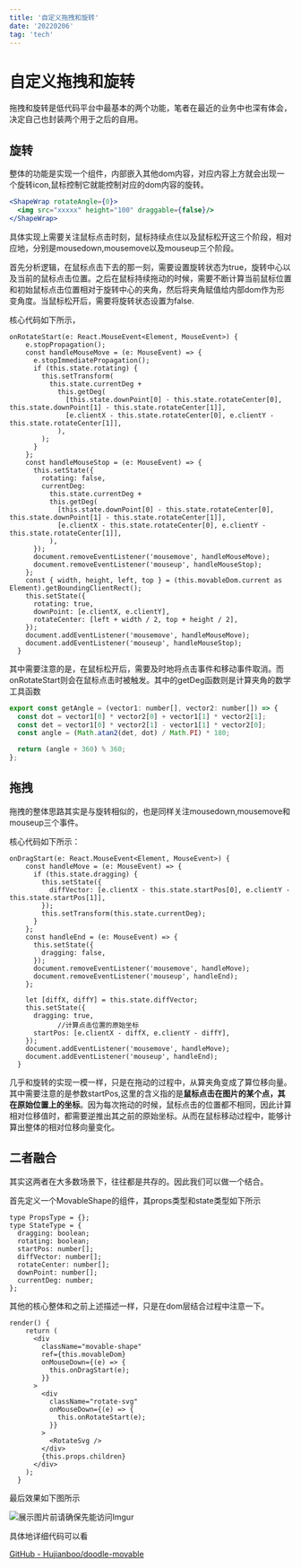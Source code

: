 ```yaml
---
title: '自定义拖拽和旋转'
date: '20220206'
tag: 'tech'
---
```

# 自定义拖拽和旋转

拖拽和旋转是低代码平台中最基本的两个功能，笔者在最近的业务中也深有体会，决定自己也封装两个用于之后的自用。

## 旋转

整体的功能是实现一个组件，内部嵌入其他dom内容，对应内容上方就会出现一个旋转icon,鼠标控制它就能控制对应的dom内容的旋转。

```jsx
<ShapeWrap rotateAngle={0}>
  <img src="xxxxx" height="100" draggable={false}/>
</ShapeWrap>
```

具体实现上需要关注鼠标点击时刻，鼠标持续点住以及鼠标松开这三个阶段，相对应地，分别是mousedown,mousemove以及mouseup三个阶段。

首先分析逻辑，在鼠标点击下去的那一刻，需要设置旋转状态为true，旋转中心以及当前的鼠标点击位置。之后在鼠标持续拖动的时候，需要不断计算当前鼠标位置和初始鼠标点击位置相对于旋转中心的夹角，然后将夹角赋值给内部dom作为形变角度。当鼠标松开后，需要将旋转状态设置为false.

核心代码如下所示，

```tsx
onRotateStart(e: React.MouseEvent<Element, MouseEvent>) {
    e.stopPropagation();
    const handleMouseMove = (e: MouseEvent) => {
      e.stopImmediatePropagation();
      if (this.state.rotating) {
        this.setTransform(
          this.state.currentDeg +
            this.getDeg(
              [this.state.downPoint[0] - this.state.rotateCenter[0], this.state.downPoint[1] - this.state.rotateCenter[1]],
              [e.clientX - this.state.rotateCenter[0], e.clientY - this.state.rotateCenter[1]],
            ),
        );
      }
    };
    const handleMouseStop = (e: MouseEvent) => {
      this.setState({
        rotating: false,
        currentDeg:
          this.state.currentDeg +
          this.getDeg(
            [this.state.downPoint[0] - this.state.rotateCenter[0], this.state.downPoint[1] - this.state.rotateCenter[1]],
            [e.clientX - this.state.rotateCenter[0], e.clientY - this.state.rotateCenter[1]],
          ),
      });
      document.removeEventListener('mousemove', handleMouseMove);
      document.removeEventListener('mouseup', handleMouseStop);
    };
    const { width, height, left, top } = (this.movableDom.current as Element).getBoundingClientRect();
    this.setState({
      rotating: true,
      downPoint: [e.clientX, e.clientY],
      rotateCenter: [left + width / 2, top + height / 2],
    });
    document.addEventListener('mousemove', handleMouseMove);
    document.addEventListener('mouseup', handleMouseStop);
  }
```

其中需要注意的是，在鼠标松开后，需要及时地将点击事件和移动事件取消。而onRotateStart则会在鼠标点击时被触发。其中的getDeg函数则是计算夹角的数学工具函数

```jsx
export const getAngle = (vector1: number[], vector2: number[]) => {
  const dot = vector1[0] * vector2[0] + vector1[1] * vector2[1];
  const det = vector1[0] * vector2[1] - vector1[1] * vector2[0];
  const angle = (Math.atan2(det, dot) / Math.PI) * 180;

  return (angle + 360) % 360;
};
```

## 拖拽

拖拽的整体思路其实是与旋转相似的，也是同样关注mousedown,mousemove和mouseup三个事件。

核心代码如下所示：

```tsx
onDragStart(e: React.MouseEvent<Element, MouseEvent>) {
    const handleMove = (e: MouseEvent) => {
      if (this.state.dragging) {
        this.setState({
          diffVector: [e.clientX - this.state.startPos[0], e.clientY - this.state.startPos[1]],
        });
        this.setTransform(this.state.currentDeg);
      }
    };
    const handleEnd = (e: MouseEvent) => {
      this.setState({
        dragging: false,
      });
      document.removeEventListener('mousemove', handleMove);
      document.removeEventListener('mouseup', handleEnd);
    };

    let [diffX, diffY] = this.state.diffVector;
    this.setState({
      dragging: true,
			//计算点击位置的原始坐标
      startPos: [e.clientX - diffX, e.clientY - diffY],
    });
    document.addEventListener('mousemove', handleMove);
    document.addEventListener('mouseup', handleEnd);
  }
```

几乎和旋转的实现一模一样，只是在拖动的过程中，从算夹角变成了算位移向量。其中需要注意的是参数startPos,这里的含义指的是**鼠标点击在图片的某个点，其在原始位置上的坐标**。因为每次拖动的时候，鼠标点击的位置都不相同，因此计算相对位移值时，都需要逆推出其之前的原始坐标。从而在鼠标移动过程中，能够计算出整体的相对位移向量变化。

## 二者融合

其实这两者在大多数场景下，往往都是共存的。因此我们可以做一个结合。

首先定义一个MovableShape的组件，其props类型和state类型如下所示

```tsx
type PropsType = {};
type StateType = {
  dragging: boolean;
  rotating: boolean;
  startPos: number[];
  diffVector: number[];
  rotateCenter: number[];
  downPoint: number[];
  currentDeg: number;
};
```

其他的核心整体和之前上述描述一样，只是在dom层结合过程中注意一下。

```tsx
render() {
    return (
      <div
        className="movable-shape"
        ref={this.movableDom}
        onMouseDown={(e) => {
          this.onDragStart(e);
        }}
      >
        <div
          className="rotate-svg"
          onMouseDown={(e) => {
            this.onRotateStart(e);
          }}
        >
          <RotateSvg />
        </div>
        {this.props.children}
      </div>
    );
  }
```

最后效果如下图所示

![展示图片前请确保先能访问Imgur](https://i.imgur.com/Wm0I5u8.gif)

具体地详细代码可以看 

[GitHub - Hujianboo/doodle-movable](https://github.com/Hujianboo/doodle-movable)
